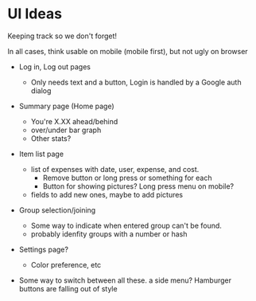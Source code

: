 # UI Ideas

Keeping track so we don't forget!

In all cases, think usable on mobile (mobile first), but not ugly on browser

* Log in, Log out pages
  * Only needs text and a button, Login is handled by a Google auth dialog
* Summary page (Home page)
    * You're X.XX ahead/behind
    * over/under bar graph
    * Other stats?
* Item list page
    * list of expenses with date, user, expense, and cost.
        * Remove button or long press or something for each
        * Button for showing pictures? Long press menu on mobile?
    * fields to add new ones,  maybe to add pictures
 * Group selection/joining
    * Some way to indicate when entered group can't be found.
    * probably idenfity groups with a number or hash
 * Settings page?
    * Color preference, etc
 
 * Some way to switch between all these. a side menu? Hamburger buttons are falling out of style
